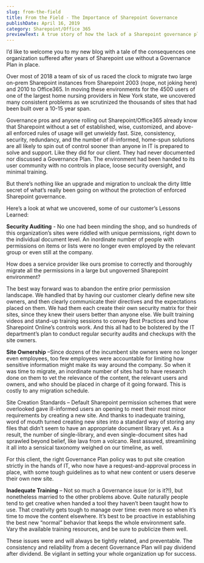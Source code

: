 ```yaml
---
slug: from-the-field
title: From the Field - The Importance of Sharepoint Governance
publishDate: April 16, 2019
category: Sharepoint/Office 365
previewText: A true story of how the lack of a Sharepoint governance plan left an organization with nearly unmigratable environments when it came time to upgrade to Office365. The Lytic Group found a way to save the day.
---
```


I’d like to welcome you to my new blog with a tale of the consequences one organization suffered after years of Sharepoint use without a Governance Plan in place.

Over most of 2018 a team of six of us raced the clock to migrate two large on-prem Sharepoint instances from Sharepoint 2003 (nope, not joking here) and 2010 to Office365. In moving these environments for the 4500 users of one of the largest home nursing providers in New York state, we uncovered many consistent problems as we scrutinized the thousands of sites that had been built over a 10-15 year span.

Governance pros and anyone rolling out Sharepoint/Office365 already know that Sharepoint without a set of established, wise, customized, and above-all enforced rules of usage will get unwieldy fast. Size, consistency, security, redundancy, and the number of ill-informed, home-spun solutions are all likely to spin out of control sooner than anyone in IT is prepared to solve and support. Like they did for our client. They had never documented nor discussed a Governance Plan. The environment had been handed to its user community with no controls in place, loose security oversight, and minimal training.

But there’s nothing like an upgrade and migration to uncloak the dirty little secret of what’s really been going on without the protection of enforced Sharepoint governance.

Here’s a look at what we uncovered, some of our customer’s Lessons Learned:

**Security Auditing** - No one had been minding the shop, and so hundreds of this organization’s sites were riddled with unique permissions, right down to the individual document level. An inordinate number of people with permissions on items or lists were no longer even employed by the relevant group or even still at the company.

How does a service provider like ours promise to correctly and thoroughly migrate all the permissions in a large but ungoverned Sharepoint environment?

The best way forward was to abandon the entire prior permission landscape. We handled that by having our customer clearly define new site owners, and then clearly communicate their directives and the expectations placed on them. We had them each create their own security matrix for their sites, since they knew their users better than anyone else. We built training videos and stand-up training sessions to convey Best Practices and how Sharepoint Online’s controls work. And this all had to be bolstered by the IT department’s plan to conduct regular security audits and checkups with the site owners.

**Site Ownership** –Since dozens of the incumbent site owners were no longer even employees, too few employees were accountable for limiting how sensitive information might make its way around the company. So when it was time to migrate, an inordinate number of sites had to have research done on them to vet the relevance of the content, the relevant users and owners, and who should be placed in charge of it going forward. This is costly to any migration schedule.

Site Creation Standards – Default Sharepoint permission schemes that were overlooked gave ill-informed users an opening to meet their most minor requirements by creating a new site. And thanks to inadequate training, word of mouth turned creating new sites into a standard way of storing any files that didn’t seem to have an appropriate document library yet. As a result, the number of single-library, and even single-document sites had sprawled beyond belief, like lava from a volcano. Rest assured, streamlining it all into a sensical taxonomy weighed on our timeline, as well.

For this client, the right Governance Plan policy was to put site creation strictly in the hands of IT, who now have a request-and-approval process in place, with some tough guidelines as to what new content or users deserve their own new site.

**Inadequate Training** – Not so much a Governance issue (or is it?!), but nonetheless married to the other problems above. Quite naturally people tend to get creative when handed a tool they haven’t been taught how to use. That creativity gets tough to manage over time: even more so when it’s time to move the content elsewhere. It’s best to be proactive in establishing the best new “normal” behavior that keeps the whole environment safe. Vary the available training resources, and be sure to publicize them well.

These issues were and will always be tightly related, and preventable. The consistency and reliability from a decent Governance Plan will pay dividend after dividend. Be vigilant in setting your whole organization up for success.
